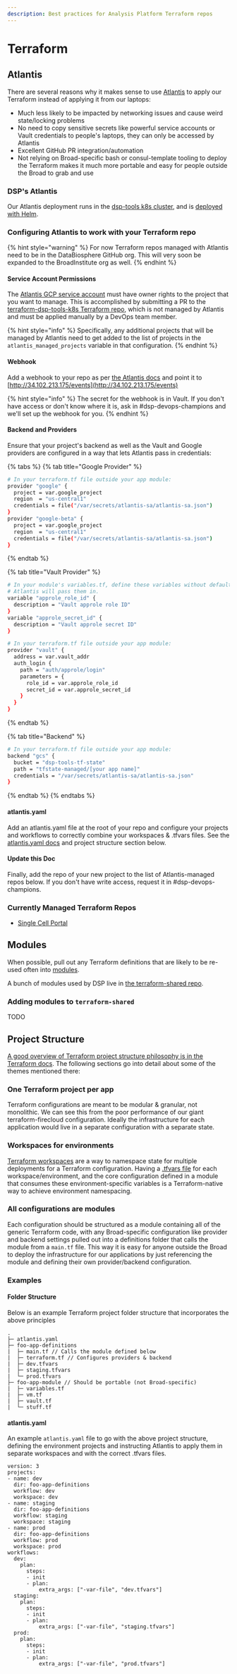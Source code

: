 ```yaml
---
description: Best practices for Analysis Platform Terraform repos
---
```


# Terraform

## Atlantis

There are several reasons why it makes sense to use [Atlantis](https://www.runatlantis.io/) to apply our Terraform instead of applying it from our laptops:

* Much less likely to be impacted by networking issues and cause weird state/locking problems
* No need to copy sensitive secrets like powerful service accounts or Vault credentials to people's laptops, they can only be accessed by Atlantis
* Excellent GitHub PR integration/automation
* Not relying on Broad-specific bash or consul-template tooling to deploy the Terraform makes it much more portable and easy for people outside the Broad to grab and use

### DSP's Atlantis

Our Atlantis deployment runs in the [dsp-tools k8s cluster](https://console.cloud.google.com/kubernetes/clusters/details/us-central1-a/dsp-tools?project=dsp-tools-k8s), and is [deployed with Helm](https://github.com/broadinstitute/terra-helm-definitions/blob/master/dsp-tools/atlantis.yaml).

### Configuring Atlantis to work with your Terraform repo

{% hint style="warning" %}
For now Terraform repos managed with Atlantis need to be in the DataBiosphere GitHub org. This will very soon be expanded to the BroadInstitute org as well.
{% endhint %}

#### Service Account Permissions

The [Atlantis GCP service account](https://console.cloud.google.com/iam-admin/serviceaccounts/details/100994711738424816034?project=dsp-tools-k8s) must have owner rights to the project that you want to manage. This is accomplished by submitting a PR to the [terraform-dsp-tools-k8s Terraform repo](https://github.com/broadinstitute/terraform-dsp-tools-k8s), which is not managed by Atlantis and must be applied manually by a DevOps team member.

{% hint style="info" %}
Specifically, any additional projects that will be managed by Atlantis need to get added to the list of projects in the `atlantis_managed_projects` variable in that configuration.
{% endhint %}

#### Webhook

Add a webhook to your repo as per [the Atlantis docs](https://www.runatlantis.io/docs/configuring-webhooks.html#github-github-enterprise) and point it to [http://34.102.213.175/events](http://34.102.213.175/events)

{% hint style="info" %}
The secret for the webhook is in Vault. If you don't have access or don't know where it is, ask in \#dsp-devops-champions and we'll set up the webhook for you.
{% endhint %}

#### Backend and Providers

Ensure that your project's backend as well as the Vault and Google providers are configured in a way that lets Atlantis pass in credentials:

{% tabs %}
{% tab title="Google Provider" %}
```bash
# In your terraform.tf file outside your app module:
provider "google" {
  project = var.google_project
  region  = "us-central1"
  credentials = file("/var/secrets/atlantis-sa/atlantis-sa.json")
}
provider "google-beta" {
  project = var.google_project
  region  = "us-central1"
  credentials = file("/var/secrets/atlantis-sa/atlantis-sa.json")
}
```
{% endtab %}

{% tab title="Vault Provider" %}
```bash
# In your module's variables.tf, define these variables without defaults.
# Atlantis will pass them in.
variable "approle_role_id" {
  description = "Vault approle role ID"
}
variable "approle_secret_id" {
  description = "Vault approle secret ID"
}

# In your terraform.tf file outside your app module:
provider "vault" {
  address = var.vault_addr
  auth_login {
    path = "auth/approle/login"
    parameters = {
      role_id = var.approle_role_id
      secret_id = var.approle_secret_id
    }
  }
}
```
{% endtab %}

{% tab title="Backend" %}
```bash
# In your terraform.tf file outside your app module:
backend "gcs" {
  bucket = "dsp-tools-tf-state"
  path = "tfstate-managed/[your app name]"
  credentials = "/var/secrets/atlantis-sa/atlantis-sa.json"
}
```
{% endtab %}
{% endtabs %}

#### atlantis.yaml

Add an atlantis.yaml file at the root of your repo and configure your projects and workflows to correctly combine your workspaces & .tfvars files. See the [atlantis.yaml docs](https://www.runatlantis.io/docs/repo-level-atlantis-yaml.html) and project structure section below.

#### Update this Doc

Finally, add the repo of your new project to the list of Atlantis-managed repos below. If you don't have write access, request it in \#dsp-devops-champions.

### Currently Managed Terraform Repos

* [Single Cell Portal](https://github.com/DataBiosphere/single_cell_portal_terraform)

## Modules

When possible, pull out any Terraform definitions that are likely to be re-used often into [modules](https://www.terraform.io/docs/modules/index.html).

A bunch of modules used by DSP live in [the terraform-shared repo](https://github.com/broadinstitute/terraform-shared/).

### Adding modules to `terraform-shared`

TODO

## Project Structure

[A good overview of Terraform project structure philosophy is in the Terraform docs](https://www.terraform.io/docs/cloud/guides/recommended-practices/part1.html). The following sections go into detail about some of the themes mentioned there:

### One Terraform project per app

Terraform configurations are meant to be modular & granular, not monolithic. We can see this from the poor performance of our giant terraform-firecloud configuration. Ideally the infrastructure for each application would live in a separate configuration with a separate state.

### Workspaces for environments

[Terraform workspaces](https://www.terraform.io/docs/state/workspaces.html) are a way to namespace state for multiple deployments for a Terraform configuration. Having a [.tfvars file](https://www.terraform.io/docs/configuration/variables.html#variable-definitions-tfvars-files) for each workspace/environment, and the core configuration defined in a module that consumes these environment-specific variables is a Terraform-native way to achieve environment namespacing.

### All configurations are modules

Each configuration should be structured as a module containing all of the generic Terraform code, with any Broad-specific configuration like provider and backend settings pulled out into a definitions folder that calls the module from a `main.tf` file. This way it is easy for anyone outside the Broad to deploy the infrastructure for our applications by just referencing the module and defining their own provider/backend configuration.

### Examples

#### Folder Structure

Below is an example Terraform project folder structure that incorporates the above principles

```text
.
├─ atlantis.yaml
├─ foo-app-definitions
|  ├─ main.tf // Calls the module defined below
|  ├─ terraform.tf // Configures providers & backend
|  ├─ dev.tfvars
|  ├─ staging.tfvars
|  └─ prod.tfvars
├─ foo-app-module // Should be portable (not Broad-specific)
|  ├─ variables.tf
|  ├─ vm.tf
|  ├─ vault.tf
|  └─ stuff.tf
```

#### atlantis.yaml

An example `atlantis.yaml` file to go with the above project structure, defining the environment projects and instructing Atlantis to apply them in separate workspaces and with the correct .tfvars files.

```text
version: 3
projects:
- name: dev
  dir: foo-app-definitions
  workflow: dev
  workspace: dev
- name: staging
  dir: foo-app-definitions
  workflow: staging
  workspace: staging
- name: prod
  dir: foo-app-definitions
  workflow: prod
  workspace: prod
workflows:
  dev:
    plan:
      steps:
      - init
      - plan:
          extra_args: ["-var-file", "dev.tfvars"]
  staging:
    plan:
      steps:
      - init
      - plan:
          extra_args: ["-var-file", "staging.tfvars"]
  prod:
    plan:
      steps:
      - init
      - plan:
          extra_args: ["-var-file", "prod.tfvars"]
```



